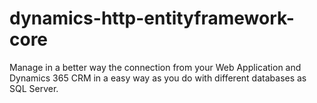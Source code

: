 # dynamics-http-entityframework-core
Manage in a better way the connection from your Web Application and Dynamics 365 CRM in a easy way as you do with different databases as SQL Server.
